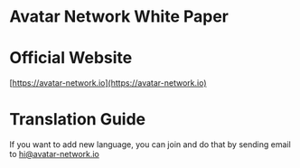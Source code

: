 # Avatar Network White Paper

# Official Website
[https://avatar-network.io](https://avatar-network.io)

# Translation Guide

If you want to add new language, you can join and do that by sending email to hi@avatar-network.io
